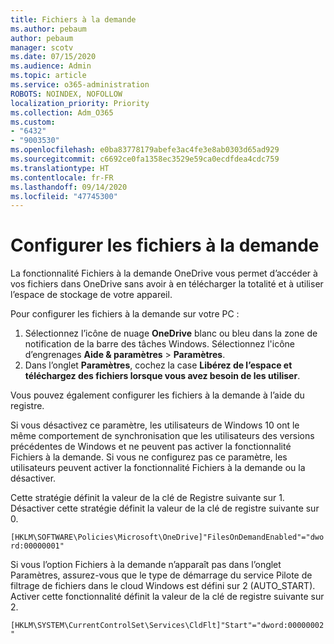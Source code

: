 ```yaml
---
title: Fichiers à la demande
ms.author: pebaum
author: pebaum
manager: scotv
ms.date: 07/15/2020
ms.audience: Admin
ms.topic: article
ms.service: o365-administration
ROBOTS: NOINDEX, NOFOLLOW
localization_priority: Priority
ms.collection: Adm_O365
ms.custom:
- "6432"
- "9003530"
ms.openlocfilehash: e0ba83778179abefe3ac4fe3e8ab0303d65ad929
ms.sourcegitcommit: c6692ce0fa1358ec3529e59ca0ecdfdea4cdc759
ms.translationtype: HT
ms.contentlocale: fr-FR
ms.lasthandoff: 09/14/2020
ms.locfileid: "47745300"
---
```

# <a name="configure-files-on-demand"></a>Configurer les fichiers à la demande

La fonctionnalité Fichiers à la demande OneDrive vous permet d’accéder à vos fichiers dans OneDrive sans avoir à en télécharger la totalité et à utiliser l’espace de stockage de votre appareil.

Pour configurer les fichiers à la demande sur votre PC :

1. Sélectionnez l’icône de nuage **OneDrive** blanc ou bleu dans la zone de notification de la barre des tâches Windows. Sélectionnez l'icône d’engrenages **Aide & paramètres** > **Paramètres**.
2. Dans l’onglet **Paramètres**, cochez la case **Libérez de l’espace et téléchargez des fichiers lorsque vous avez besoin de les utiliser**.  

Vous pouvez également configurer les fichiers à la demande à l’aide du registre.

Si vous désactivez ce paramètre, les utilisateurs de Windows 10 ont le même comportement de synchronisation que les utilisateurs des versions précédentes de Windows et ne peuvent pas activer la fonctionnalité Fichiers à la demande. Si vous ne configurez pas ce paramètre, les utilisateurs peuvent activer la fonctionnalité Fichiers à la demande ou la désactiver.

Cette stratégie définit la valeur de la clé de Registre suivante sur 1. Désactiver cette stratégie définit la valeur de la clé de registre suivante sur 0.

`[HKLM\SOFTWARE\Policies\Microsoft\OneDrive]"FilesOnDemandEnabled"="dword:00000001"`

Si vous l’option Fichiers à la demande n’apparaît pas dans l’onglet Paramètres, assurez-vous que le type de démarrage du service Pilote de filtrage de fichiers dans le cloud Windows est défini sur 2 (AUTO_START). Activer cette fonctionnalité définit la valeur de la clé de registre suivante sur 2.

`[HKLM\SYSTEM\CurrentControlSet\Services\CldFlt]"Start"="dword:00000002"`